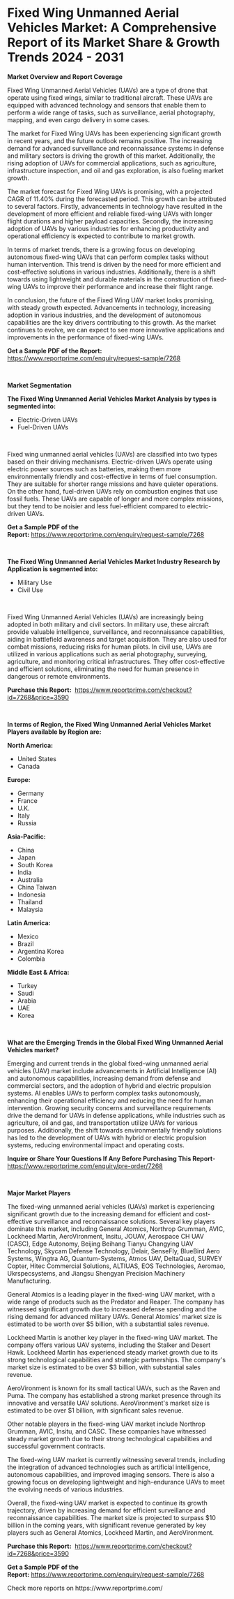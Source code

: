 <p><h1>Fixed Wing Unmanned Aerial Vehicles Market: A Comprehensive Report of its Market Share & Growth Trends 2024 - 2031</h1></p><p><strong>Market Overview and Report Coverage</strong></p>
<p><p>Fixed Wing Unmanned Aerial Vehicles (UAVs) are a type of drone that operate using fixed wings, similar to traditional aircraft. These UAVs are equipped with advanced technology and sensors that enable them to perform a wide range of tasks, such as surveillance, aerial photography, mapping, and even cargo delivery in some cases.</p><p>The market for Fixed Wing UAVs has been experiencing significant growth in recent years, and the future outlook remains positive. The increasing demand for advanced surveillance and reconnaissance systems in defense and military sectors is driving the growth of this market. Additionally, the rising adoption of UAVs for commercial applications, such as agriculture, infrastructure inspection, and oil and gas exploration, is also fueling market growth.</p><p>The market forecast for Fixed Wing UAVs is promising, with a projected CAGR of 11.40% during the forecasted period. This growth can be attributed to several factors. Firstly, advancements in technology have resulted in the development of more efficient and reliable fixed-wing UAVs with longer flight durations and higher payload capacities. Secondly, the increasing adoption of UAVs by various industries for enhancing productivity and operational efficiency is expected to contribute to market growth.</p><p>In terms of market trends, there is a growing focus on developing autonomous fixed-wing UAVs that can perform complex tasks without human intervention. This trend is driven by the need for more efficient and cost-effective solutions in various industries. Additionally, there is a shift towards using lightweight and durable materials in the construction of fixed-wing UAVs to improve their performance and increase their flight range.</p><p>In conclusion, the future of the Fixed Wing UAV market looks promising, with steady growth expected. Advancements in technology, increasing adoption in various industries, and the development of autonomous capabilities are the key drivers contributing to this growth. As the market continues to evolve, we can expect to see more innovative applications and improvements in the performance of fixed-wing UAVs.</p></p>
<p><strong>Get a Sample PDF of the Report:</strong> <a href="https://www.reportprime.com/enquiry/request-sample/7268">https://www.reportprime.com/enquiry/request-sample/7268</a></p>
<p>&nbsp;</p>
<p><strong>Market Segmentation</strong></p>
<p><strong>The Fixed Wing Unmanned Aerial Vehicles Market Analysis by types is segmented into:</strong></p>
<p><ul><li>Electric-Driven UAVs</li><li>Fuel-Driven UAVs</li></ul></p>
<p>&nbsp;</p>
<p><p>Fixed wing unmanned aerial vehicles (UAVs) are classified into two types based on their driving mechanisms. Electric-driven UAVs operate using electric power sources such as batteries, making them more environmentally friendly and cost-effective in terms of fuel consumption. They are suitable for shorter range missions and have quieter operations. On the other hand, fuel-driven UAVs rely on combustion engines that use fossil fuels. These UAVs are capable of longer and more complex missions, but they tend to be noisier and less fuel-efficient compared to electric-driven UAVs.</p></p>
<p><strong>Get a Sample PDF of the Report:</strong>&nbsp;<a href="https://www.reportprime.com/enquiry/request-sample/7268">https://www.reportprime.com/enquiry/request-sample/7268</a></p>
<p>&nbsp;</p>
<p><strong>The Fixed Wing Unmanned Aerial Vehicles Market Industry Research by Application is segmented into:</strong></p>
<p><ul><li>Military Use</li><li>Civil Use</li></ul></p>
<p>&nbsp;</p>
<p><p>Fixed Wing Unmanned Aerial Vehicles (UAVs) are increasingly being adopted in both military and civil sectors. In military use, these aircraft provide valuable intelligence, surveillance, and reconnaissance capabilities, aiding in battlefield awareness and target acquisition. They are also used for combat missions, reducing risks for human pilots. In civil use, UAVs are utilized in various applications such as aerial photography, surveying, agriculture, and monitoring critical infrastructures. They offer cost-effective and efficient solutions, eliminating the need for human presence in dangerous or remote environments.</p></p>
<p><strong>Purchase this Report:</strong>&nbsp; <a href="https://www.reportprime.com/checkout?id=7268&price=3590">https://www.reportprime.com/checkout?id=7268&price=3590</a></p>
<p>&nbsp;</p>
<p><strong>In terms of Region, the Fixed Wing Unmanned Aerial Vehicles Market Players available by Region are:</strong></p>
<p>
    <p> <strong> North America: </strong>
        <ul>
            <li>United States</li>
            <li>Canada</li>
        </ul>
        </p> 
    <p> <strong> Europe: </strong>
        <ul>
            <li>Germany</li>
            <li>France</li>
            <li>U.K.</li>
            <li>Italy</li>
            <li>Russia</li>
        </ul>
        </p> 
    <p> <strong> Asia-Pacific: </strong>
        <ul>
            <li>China</li>
            <li>Japan</li>
            <li>South Korea</li>
            <li>India</li>
            <li>Australia</li>
            <li>China Taiwan</li>
            <li>Indonesia</li>
            <li>Thailand</li>
            <li>Malaysia</li>
        </ul>
        </p> 
    <p> <strong> Latin America: </strong>
        <ul>
            <li>Mexico</li>
            <li>Brazil</li>
            <li>Argentina Korea</li>
            <li>Colombia</li>
        </ul>
        </p> 
    <p> <strong> Middle East & Africa: </strong>
        <ul>
            <li>Turkey</li>
            <li>Saudi</li>
            <li>Arabia</li>
            <li>UAE</li>
            <li>Korea</li>
        </ul>
    </p>
    </p>
<p>&nbsp;</p>
<p><strong>What are the Emerging Trends in the Global Fixed Wing Unmanned Aerial Vehicles market?</strong></p>
<p><p>Emerging and current trends in the global fixed-wing unmanned aerial vehicles (UAV) market include advancements in Artificial Intelligence (AI) and autonomous capabilities, increasing demand from defense and commercial sectors, and the adoption of hybrid and electric propulsion systems. AI enables UAVs to perform complex tasks autonomously, enhancing their operational efficiency and reducing the need for human intervention. Growing security concerns and surveillance requirements drive the demand for UAVs in defense applications, while industries such as agriculture, oil and gas, and transportation utilize UAVs for various purposes. Additionally, the shift towards environmentally friendly solutions has led to the development of UAVs with hybrid or electric propulsion systems, reducing environmental impact and operating costs.</p></p>
<p><strong>Inquire or Share Your Questions If Any Before Purchasing This Report</strong>- <a href="https://www.reportprime.com/enquiry/pre-order/7268">https://www.reportprime.com/enquiry/pre-order/7268</a></p>
<p>&nbsp;</p>
<p><strong>Major Market Players</strong></p>
<p><p>The fixed-wing unmanned aerial vehicles (UAVs) market is experiencing significant growth due to the increasing demand for efficient and cost-effective surveillance and reconnaissance solutions. Several key players dominate this market, including General Atomics, Northrop Grumman, AVIC, Lockheed Martin, AeroVironment, Insitu, JOUAV, Aerospace CH UAV (CASC), Edge Autonomy, Beijing Beihang Tianyu Changying UAV Technology, Skycam Defense Technology, Delair, SenseFly, BlueBird Aero Systems, Wingtra AG, Quantum-Systems, Atmos UAV, DeltaQuad, SURVEY Copter, Hitec Commercial Solutions, ALTIUAS, EOS Technologies, Aeromao, Ukrspecsystems, and Jiangsu Shengyan Precision Machinery Manufacturing.</p><p>General Atomics is a leading player in the fixed-wing UAV market, with a wide range of products such as the Predator and Reaper. The company has witnessed significant growth due to increased defense spending and the rising demand for advanced military UAVs. General Atomics' market size is estimated to be worth over $5 billion, with a substantial sales revenue.</p><p>Lockheed Martin is another key player in the fixed-wing UAV market. The company offers various UAV systems, including the Stalker and Desert Hawk. Lockheed Martin has experienced steady market growth due to its strong technological capabilities and strategic partnerships. The company's market size is estimated to be over $3 billion, with substantial sales revenue.</p><p>AeroVironment is known for its small tactical UAVs, such as the Raven and Puma. The company has established a strong market presence through its innovative and versatile UAV solutions. AeroVironment's market size is estimated to be over $1 billion, with significant sales revenue.</p><p>Other notable players in the fixed-wing UAV market include Northrop Grumman, AVIC, Insitu, and CASC. These companies have witnessed steady market growth due to their strong technological capabilities and successful government contracts.</p><p>The fixed-wing UAV market is currently witnessing several trends, including the integration of advanced technologies such as artificial intelligence, autonomous capabilities, and improved imaging sensors. There is also a growing focus on developing lightweight and high-endurance UAVs to meet the evolving needs of various industries.</p><p>Overall, the fixed-wing UAV market is expected to continue its growth trajectory, driven by increasing demand for efficient surveillance and reconnaissance capabilities. The market size is projected to surpass $10 billion in the coming years, with significant revenue generated by key players such as General Atomics, Lockheed Martin, and AeroVironment.</p></p>
<p><strong>Purchase this Report:</strong>&nbsp;&nbsp;<a href="https://www.reportprime.com/checkout?id=7268&price=3590">https://www.reportprime.com/checkout?id=7268&price=3590</a></p>
<p></p>
<p><strong>Get a Sample PDF of the Report:</strong>&nbsp;<a href="https://www.reportprime.com/enquiry/request-sample/7268">https://www.reportprime.com/enquiry/request-sample/7268</a></p>
<p>Check more reports on https://www.reportprime.com/</p>